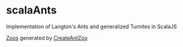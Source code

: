 # scalaAnts
Implementation of Langton's Ants and generalized Turnites in ScalaJS

[Zoos](https://simiacryptus.github.io/scalaAnts/index.html) generated by [CreateAntZoo](src/test/scala/com/simiacryptus/ant/CreateAntZoo.scala)
